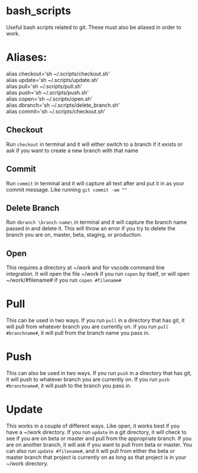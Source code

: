 # bash_scripts
Useful bash scripts related to git. These must also be aliased in order to work. 

# Aliases:
alias checkout='sh ~/.scripts/checkout.sh'\
alias update='sh ~/.scripts/update.sh'\
alias pull='sh ~/.scripts/pull.sh'\
alias push='sh ~/.scripts/push.sh'\
alias copen='sh ~/.scripts/open.sh'\
alias dbranch='sh ~/.scripts/delete_branch.sh'\
alias commit='sh ~/.scripts/checkout.sh'

## Checkout
Run ```checkout``` in terminal and it will either switch to a branch if it exists or ask if you want to create a new branch with that name

## Commit
Run ```commit``` in terminal and it will capture all text after and put it in as your commit message. Like running ```git commit -am ""```

## Delete Branch
Run ```dbranch \branch-name\``` in terminal and it will capture the branch name passed in and delete it. This will throw an error if you try to delete the branch you are on, master, beta, staging, or production.

## Open
This requires a directory at ~/work and for vscode command line integration. It will open the file ~/work if you run ```copen``` by itself, or will open ~/work/#filename# if you run ```copen #filename#``` 

# Pull
This can be used in two ways. If you run ```pull``` in a directory that has git, it will pull from whatever branch you are currently on. If you run ```pull #branchname#```, it will pull from the branch name you pass in.

# Push
This can also be used in two ways. If you run ```push``` in a directory that has git, it will push to whatever branch you are currently on. If you run ```push #branchname#```, it will push to the branch you pass in.

# Update
This works in a couple of different ways. Like open, it works best if you have a ~/work directory. If you run ```update``` in a git directory, it will check to see if you are on beta or master and pull from the appropriate branch. If you are on another branch, it will ask if you want to pull from beta or master. 
You can also run ```update #filename#```, and it will pull from either the beta or master branch that project is currently on as long as that project is in your ~/work directory.
